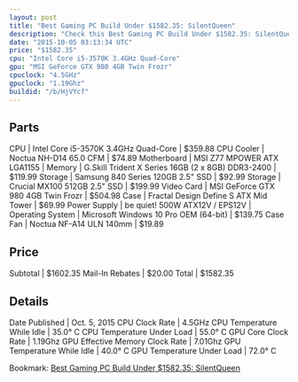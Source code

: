 ```yaml
---
layout: post
title: "Best Gaming PC Build Under $1582.35: SilentQueen"
description: "Check this Best Gaming PC Build Under $1582.35: SilentQueen. CPU: Intel Core i5-3570K 3.4GHz Quad-Core, CPU Cooler: Noctua NH-D14 65.0 CFM, Motherboard: MSI Z77 MPOWER ATX"
date: "2015-10-05 03:13:34 UTC"
price: "$1582.35"
cpu: "Intel Core i5-3570K 3.4GHz Quad-Core"
gpu: "MSI GeForce GTX 980 4GB Twin Frozr"
cpuclock: "4.5GHz"
gpuclock: "1.19Ghz"
buildid: "/b/HjVYcf"
---
```


## Parts

CPU | Intel Core i5-3570K 3.4GHz Quad-Core | $359.88
CPU Cooler | Noctua NH-D14 65.0 CFM | $74.89
Motherboard | MSI Z77 MPOWER ATX LGA1155 | 
Memory | G.Skill Trident X Series 16GB (2 x 8GB) DDR3-2400 | $119.99
Storage | Samsung 840 Series 120GB 2.5" SSD | $92.99
Storage | Crucial MX100 512GB 2.5" SSD | $199.99
Video Card | MSI GeForce GTX 980 4GB Twin Frozr | $504.98
Case | Fractal Design Define S ATX Mid Tower | $69.99
Power Supply | be quiet! 500W ATX12V / EPS12V | 
Operating System | Microsoft Windows 10 Pro OEM (64-bit) | $139.75
Case Fan | Noctua NF-A14 ULN 140mm | $19.89

## Price

Subtotal | $1602.35
Mail-In Rebates | $20.00
Total | $1582.35

## Details

Date Published | Oct. 5, 2015
CPU Clock Rate | 4.5GHz
CPU Temperature While Idle | 35.0° C
CPU Temperature Under Load | 55.0° C
GPU Core Clock Rate | 1.19Ghz
GPU Effective Memory Clock Rate | 7.01Ghz
GPU Temperature While Idle | 40.0° C
GPU Temperature Under Load | 72.0° C

Bookmark: [Best Gaming PC Build Under $1582.35: SilentQueen](http://pcbuilders.github.io/2015/10/05/best-gaming-pc-build-under-1582-dollars-dot-35-silentqueen/)
